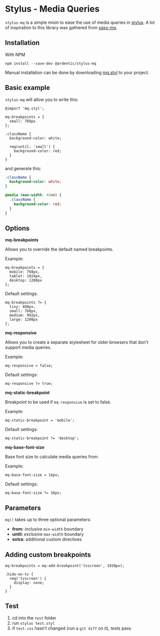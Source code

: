 
# Stylus - Media Queries

`stylus-mq` is a simple mixin to ease the use of media queries in [stylus](http://learnboost.github.io/stylus/). A lot of inspiration to this library was gathered from [sass-mq](https://github.com/guardian/sass-mq).

## Installation

With NPM

```
npm install --save-dev @ardentic/stylus-mq
```

Manual installation can be done by downloading [mq.styl](https://raw.githubusercontent.com/ardentic/stylus-mq/master/mq.styl) to your project.

## Basic example

`stylus-mq` will allow you to write this:

```stylus
@import 'mq.styl';

mq-breakpoints = {
  small: 768px
};

.className {
  background-color: white;

  +mq(until: 'small') {
    background-color: red;
  }
}
```

and generate this:

```css
.className {
  background-color: white;
}

@media (max-width: 48em) {
  .className {
    background-color: red;
  }
}
```

## Options

**mq-breakpoints**

Allows you to override the default named breakpoints.

Example:

```stylus
mq-breakpoints = {
  mobile: 768px,
  tablet: 1024px,
  desktop: 1280px
};
```

Default settings:

```stylus
mq-breakpoints ?= {
  tiny: 480px,
  small: 768px,
  medium: 992px,
  large: 1200px
};
```

**mq-responsive**

Allows you to create a separate stylesheet for older browsers that don't support media queries.

Example:

```stylus
mq-responsive = false;
```

Default settings:

```stylus
mq-responsive ?= true;
```

**mq-static-breakpoint**

Breakpoint to be used if `mq-responsive` is set to false.

Example:

```stylus
mq-static-breakpoint = 'mobile';
```

Default settings:

```stylus
mq-static-breakpoint ?= 'desktop';
```

**mq-base-font-size**

Base font size to calculate media queries from.

Example:

```stylus
mq-base-font-size = 14px;
```

Default settings:

```stylus
mq-base-font-size ?= 16px;
```

## Parameters

`mq()` takes up to three optional parameters:

* **from:** _inclusive_ `min-width` boundary
* **until:** _exclusive_ `max-width` boundary
* **extra:** additional custom directives

## Adding custom breakpoints

```stylus
mq-breakpoints = mq-add-breakpoint('tvscreen', 1920px);

.hide-on-tv {
  +mq('tvscreen') {
    display: none;
  }
}
```

## Test

1. cd into the `test` folder
2. run `stylus test.styl`
3. if `test.css` hasn’t changed (run a `git diff` on it), tests pass
